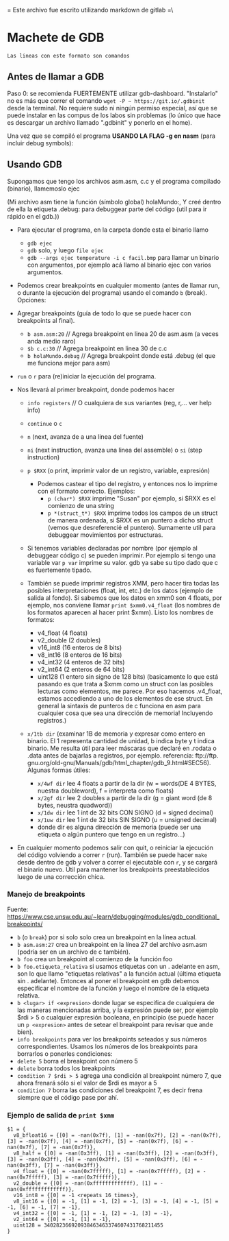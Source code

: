 = Este archivo fue escrito utilizando markdown de gitlab =\
# Machete de GDB

`Las lineas con este formato son comandos`

## Antes de llamar a GDB

Paso 0: se recomienda FUERTEMENTE utilizar gdb-dashboard. "Instalarlo" no es más que correr el comando `wget -P ~ https://git.io/.gdbinit` desde la terminal. No requiere sudo ni ningún permiso especial, así que se puede instalar en las compus de los labos sin problemas (lo único que hace es descargar un archivo llamado ".gdbinit" y ponerlo en el home).

Una vez que se compiló el programa **USANDO LA FLAG -g en nasm** (para incluir debug symbols):

## Usando GDB

Supongamos que tengo los archivos asm.asm, c.c y el programa compilado (binario), llamemoslo ejec

(Mi archivo asm tiene la función (símbolo global) holaMundo:, Y creé dentro de ella la etiqueta .debug: para debuggear parte del código (util para ir rápido en el gdb.))

* Para ejecutar el programa, en la carpeta donde esta el binario llamo
    * `gdb ejec` 
    * `gdb` solo, y luego `file ejec`
    * `gdb --args ejec temperature -i c facil.bmp` para llamar un binario con argumentos, por ejemplo acá llamo al binario ejec con varios argumentos.

* Podemos crear breakpoints en cualquier momento (antes de llamar run, o durante la ejecución del programa) usando el comando `b` (break). Opciones:

* Agregar breakpoints (guía de todo lo que se puede hacer con breakpoints al final).
    * `b asm.asm:20`       // Agrega breakpoint en linea 20 de asm.asm (a veces anda medio raro)
    * `$b c.c:30`          // Agrega breakpoint en linea 30 de c.c
    * `b holaMundo.debug`  // Agrega breakpoint donde está .debug (el que me funciona mejor para asm)
* `run` o `r` para (re)iniciar la ejecución del programa.
* Nos llevará al primer breakpoint, donde podemos hacer
    * `info registers`     // O cualquiera de sus variantes (reg, r,... ver help info)
    * `continue` o `c`
    * `n` (next, avanza de a una linea del fuente)
    * `ni` (next instruction, avanza una linea del assemble) o `si` (step instruction)
    * `p $RXX` (o print, imprimir valor de un registro, variable, expresión)
        * Podemos castear el tipo del registro, y entonces nos lo imprime con el formato correcto. Ejemplos:
            * `p (char*) $RXX` imprime "Susan" por ejemplo, si $RXX es el comienzo de una string
            * `p *(struct_t*) $RXX` imprime todos los campos de un struct de manera ordenada, si $RXX es un puntero a dicho struct (vemos que desreferencié el puntero). Sumamente util para debuggear movimientos por estructuras.
    * Si tenemos variables declaradas por nombre (por ejemplo al debuggear código c) se pueden imprimir. Por ejemplo si tengo una variable var `p var` imprime su valor. gdb ya sabe su tipo dado que c es fuertemente tipado.
    * También se puede imprimir registros XMM, pero hacer tira todas las posibles interpretaciones (float, int, etc.) de los datos (ejemplo de salida al fondo). Si sabemos que los datos en xmm0 son 4 floats, por ejemplo, nos conviene llamar `print $xmm0.v4_float` (los nombres de los formatos aparecen al hacer print $xmm). Listo los nombres de formatos:
        * v4_float (4 floats)
        * v2_double (2 doubles)
        * v16_int8 (16 enteros de 8 bits)
        * v8_int16 (8 enteros de 16 bits)
        * v4_int32 (4 enteros de 32 bits)
        * v2_int64 (2 enteros de 64 bits)
        * uint128 (1 entero sin signo de 128 bits)
        (basicamente lo que está pasando es que trata a $xmm como un struct con las posibles lecturas como elementos, me parece. Por eso hacemos .v4_float, estamos accediendo a uno de los elementos de ese struct. En general la sintaxis de punteros de c funciona en asm para cualquier cosa que sea una dirección de memoria! Incluyendo registros.)

    * `x/1tb dir` (examinar 1B de memoria y expresar como entero en binario. El 1 representa cantidad de unidad, b indica byte y t indica binario. Me resulta útil para leer máscaras que declaré en .rodata o .data antes de bajarlas a registros, por ejemplo. referencia: ftp://ftp. gnu.org/old-gnu/Manuals/gdb/html_chapter/gdb_9.html#SEC56). Algunas formas útiles:
        * `x/4wf dir` lee 4 floats a partir de la dir   (w = words(DE 4 BYTES, nuestra doubleword), f = interpreta como floats)
        * `x/2gf dir` lee 2 doubles a partir de la dir (g = giant word (de 8 bytes, neustra quadword))
        * `x/1dw dir` lee 1 int de 32 bits CON SIGNO (d = signed decimal)
        * `x/1uw dir` lee 1 int de 32 bits SIN SIGNO (u = unsigned decimal)
        * donde dir es alguna dirección de memoria (puede ser una etiqueta o algún puntero que tengo en un registro...)

* En cualquier momento podemos salir con quit, o reiniciar la ejecución del código volviendo a correr `r` (run). También se puede hacer `make` desde dentro de gdb y volver a correr el ejecutable con `r`, y se cargará el binario nuevo. Útil para mantener los breakpoints preestablecidos luego de una corrección chica. 


### Manejo de breakpoints
Fuente: https://www.cse.unsw.edu.au/~learn/debugging/modules/gdb_conditional_breakpoints/

* `b` (o `break`) por si solo solo crea un breakpoint en la línea actual.
* `b asm.asm:27` crea un breakpoint en la línea 27 del archivo asm.asm (podría ser en un archivo de c también).
* `b foo` crea un breakpoint al comienzo de la función foo
* `b foo.etiqueta_relativa` si usamos etiquetas con un . adelante en asm, son lo que llamo "etiquetas relativas" a la función actual (última etiqueta sin . adelante). Entonces al poner el breakpoint en gdb debemos especificar el nombre de la función y luego el nombre de la etiqueta relativa.
* `b <lugar> if <expresion>` donde lugar se especifica de cualquiera de las maneras mencionadas arriba, y la expresión puede ser, por ejemplo $rdi > 5 o cualquier expresión booleana, en principio (se puede hacer un `p <expresion>` antes de setear el breakpoint para revisar que ande bien).
* `info breakpoints` para ver los breakpoints seteados y sus números correspondientes. Usamos los números de los breakpoints para borrarlos o ponerles condiciones:
* `delete 5` borra el breakpoint con número 5
* `delete` borra todos los breakpoints
* `condition 7 $rdi > 5` agrega una condición al breakpoint número 7, que ahora frenará sólo si el valor de $rdi es mayor a 5
* `condition 7` borra las condiciones del breakpoint 7, es decir frena siempre que el código pase por ahí.

### Ejemplo de salida de `print $xmm`

```
$1 = {
  v8_bfloat16 = {[0] = -nan(0x7f), [1] = -nan(0x7f), [2] = -nan(0x7f), [3] = -nan(0x7f), [4] = -nan(0x7f), [5] = -nan(0x7f), [6] = -nan(0x7f), [7] = -nan(0x7f)},
  v8_half = {[0] = -nan(0x3ff), [1] = -nan(0x3ff), [2] = -nan(0x3ff), [3] = -nan(0x3ff), [4] = -nan(0x3ff), [5] = -nan(0x3ff), [6] = -nan(0x3ff), [7] = -nan(0x3ff)},
  v4_float = {[0] = -nan(0x7fffff), [1] = -nan(0x7fffff), [2] = -nan(0x7fffff), [3] = -nan(0x7fffff)},
  v2_double = {[0] = -nan(0xfffffffffffff), [1] = -nan(0xfffffffffffff)},
  v16_int8 = {[0] = -1 <repeats 16 times>},
  v8_int16 = {[0] = -1, [1] = -1, [2] = -1, [3] = -1, [4] = -1, [5] = -1, [6] = -1, [7] = -1},
  v4_int32 = {[0] = -1, [1] = -1, [2] = -1, [3] = -1},
  v2_int64 = {[0] = -1, [1] = -1},
  uint128 = 340282366920938463463374607431768211455
}
```
